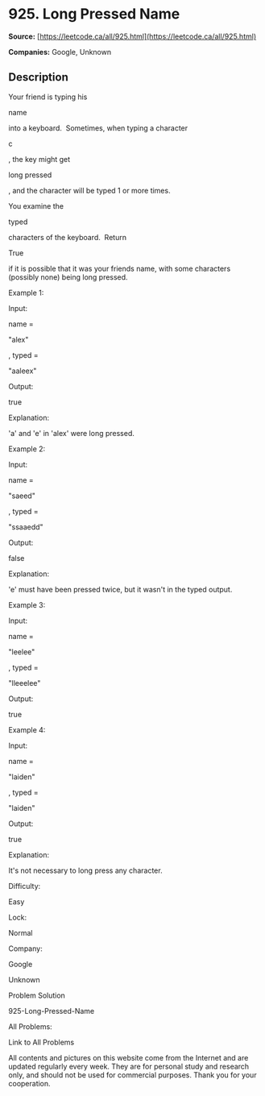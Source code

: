 # 925. Long Pressed Name

**Source:** [https://leetcode.ca/all/925.html](https://leetcode.ca/all/925.html)

**Companies:** Google, Unknown

## Description

Your friend is typing his

name

into a keyboard.  Sometimes, when
        typing a character

c

, the key might get

long pressed

, and the
        character will be typed 1 or more times.

You examine the

typed

characters of the keyboard.  Return

True

if it is possible that it was your friends name, with some characters
        (possibly none) being long pressed.

Example 1:

Input:

name =

"alex"

, typed =

"aaleex"

Output:

true

Explanation:

'a' and 'e' in 'alex' were long pressed.

Example 2:

Input:

name =

"saeed"

, typed =

"ssaaedd"

Output:

false

Explanation:

'e' must have been pressed twice, but it wasn't in the typed output.

Example 3:

Input:

name =

"leelee"

, typed =

"lleeelee"

Output:

true

Example 4:

Input:

name =

"laiden"

, typed =

"laiden"

Output:

true

Explanation:

It's not necessary to long press any character.

Difficulty:

Easy

Lock:

Normal

Company:

Google

Unknown

Problem Solution

925-Long-Pressed-Name

All Problems:

Link to All Problems

All contents and pictures on this website come from the Internet and are updated regularly every week. They are for personal study and research only, and should not be used for commercial purposes. Thank you for your cooperation.

